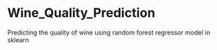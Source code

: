 # Wine_Quality_Prediction
Predicting the quality of wine using random forest regressor model in sklearn
